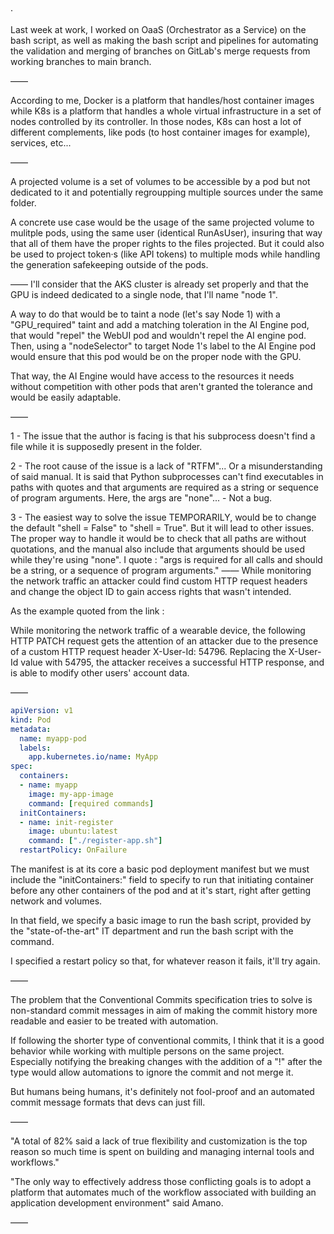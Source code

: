 ·

Last week at work, I worked on OaaS (Orchestrator as a Service) on the bash script, as well as making the bash script and pipelines for automating the validation and merging of branches on GitLab's merge requests from working branches to main branch.

——

According to me, Docker is a platform that handles/host container images while K8s is a platform that handles a whole virtual infrastructure in a set of nodes controlled by its controller. In those nodes, K8s can host a lot of different complements, like pods (to host container images for example), services, etc...

——

A projected volume is a set of volumes to be accessible by a pod but not dedicated to it and potentially regroupping multiple sources under the same folder.

A concrete use case would be the usage of the same projected volume to mulitple pods, using the same user (identical RunAsUser), insuring that way that all of them have the proper rights to the files projected. But it could also be used to project token·s (like API tokens) to multiple mods while handling the generation safekeeping outside of the pods.

——
I'll consider that the AKS cluster is already set properly and that the GPU is indeed dedicated to a single node, that I'll name "node 1".

A way to do that would be to taint a node (let's say Node 1) with a "GPU_required" taint and add a matching toleration in the AI Engine pod, that would "repel" the WebUI pod and wouldn't repel the AI engine pod. Then, using a "nodeSelector" to target Node 1's label to the AI Engine pod would ensure that this pod would be on the proper node with the GPU.

That way, the AI Engine would have access to the resources it needs without competition with other pods that aren't granted the tolerance and would be easily adaptable.

——

1 - The issue that the author is facing is that his subprocess doesn't find a file while it is supposedly present in the folder.

2 - The root cause of the issue is a lack of "RTFM"... Or a misunderstanding of said manual. It is said that Python subprocesses can't find executables in paths with quotes and that arguments are required as a string or sequence of program arguments. Here, the args are "none"... - Not a bug.

3 - The easiest way to solve the issue TEMPORARILY, would be to change the default "shell = False" to "shell = True". But it will lead to other issues. The proper way to handle it would be to check that all paths are without quotations, and the manual also include that arguments should be used while they're using "none". I quote : "args is required for all calls and should be a string, or a sequence of program arguments."
——
While monitoring the network traffic an attacker could find custom HTTP request headers and change the object ID to gain access rights that wasn't intended.

As the example quoted from the link :

While monitoring the network traffic of a wearable device, the following HTTP PATCH request gets the attention of an attacker due to the presence of a custom HTTP request header X-User-Id: 54796. Replacing the X-User-Id value with 54795, the attacker receives a successful HTTP response, and is able to modify other users' account data.

——
```yml
apiVersion: v1
kind: Pod
metadata:
  name: myapp-pod
  labels:
    app.kubernetes.io/name: MyApp
spec:
  containers:
  - name: myapp
    image: my-app-image
    command: [required commands]
  initContainers:
  - name: init-register
    image: ubuntu:latest
    command: ["./register-app.sh"]
  restartPolicy: OnFailure
```

The manifest is at its core a basic pod deployment manifest but we must include the "initContainers:" field to specify to run that initiating container before any other containers of the pod and at it's start, right after getting network and volumes.

In that field, we specify a basic image to run the bash script, provided by the "state-of-the-art" IT department and run the bash script with the command.

I specified a restart policy so that, for whatever reason it fails, it'll try again.

——

The problem that the Conventional Commits specification tries to solve is non-standard commit messages in aim of making the commit history more readable and easier to be treated with automation.

If following the shorter type of conventional commits, I think that it is a good behavior while working with multiple persons on the same project. Especially notifying the breaking changes with the addition of a "!" after the type would allow automations to ignore the commit and not merge it.

But humans being humans, it's definitely not fool-proof and an automated commit message formats that devs can just fill.

——

"A total of 82% said a lack of true flexibility and customization is the top reason so much time is spent on building and managing internal tools and workflows."

"The only way to effectively address those conflicting goals is to adopt a platform that automates much of the workflow associated with building an application development environment" said Amano.

——

